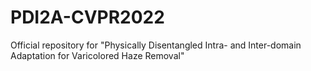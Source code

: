 # PDI2A-CVPR2022
Official repository for "Physically Disentangled Intra- and Inter-domain Adaptation for Varicolored Haze Removal"
